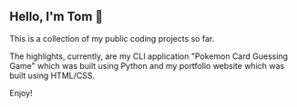 ## Hello, I'm Tom 👋

This is a collection of my public coding projects so far.

The highlights, currently, are my CLI application "Pokemon Card Guessing Game" which was built using Python and my portfolio website which was built using HTML/CSS.

Enjoy!

<!--
**tthecoder15/tthecoder15** is a ✨ _special_ ✨ repository because its `README.md` (this file) appears on your GitHub profile.

Here are some ideas to get you started:

- 🔭 I’m currently working on ...
- 🌱 I’m currently learning ...
- 👯 I’m looking to collaborate on ...
- 🤔 I’m looking for help with ...
- 💬 Ask me about ...
- 📫 How to reach me: ...
- 😄 Pronouns: ...
- ⚡ Fun fact: ...
-->
